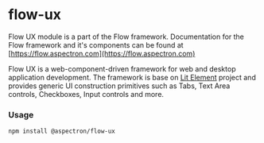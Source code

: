 # flow-ux

Flow UX module is a part of the Flow framework.  Documentation for the Flow framework and it's components can be found at [https://flow.aspectron.com](https://flow.aspectron.com)


Flow UX is a web-component-driven framework for web and desktop application development.  The framework is base on [Lit Element](https://lit-element.polymer-project.org/) project and provides generic UI construction primitives such as Tabs, Text Area controls, Checkboxes, Input controls and more.

### Usage

```
npm install @aspectron/flow-ux
```


